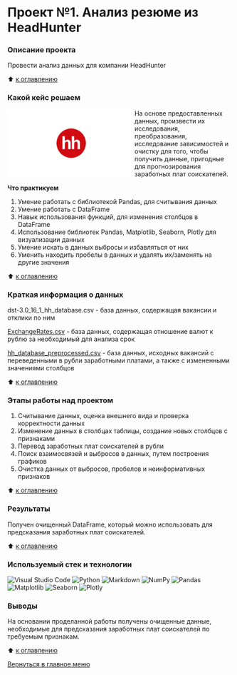 # Проект №1. Анализ резюме из HeadHunter


### Описание проекта
Провести анализ данных для компании HeadHunter

:arrow_up: [к оглавлению](
https://github.com/ArturArtikov/Educational_projects/tree/main/Project_1_Analysis_of_resumes_from_HeadHunter/README.md#Оглавление)

### Какой кейс решаем
<img src="https://github.com/ArturArtikov/Portfolio/blob/main/1_media/1_personal_projects/project1.png" height=150 align="left">

На основе предоставленных данных, произвести их исследования, преобразования, исследование зависимостей и очистку для того, чтобы получить данные, пригодные для прогнозирования заработных плат соискателей.

**Что практикуем**
1. Умение работать с библиотекой Pandas, для считывания данных
2. Умение работать с DataFrame
3. Навык использования функций, для изменения столбцов в DataFrame
4. Использование библиотек Pandas, Matplotlib, Seaborn, Plotly для визуализации данных
5. Умение искать в данных выбросы и избавляться от них
6. Уменить находить пробелы в данных и удалять их/заменять на другие значения

:arrow_up: [к оглавлению](
https://github.com/ArturArtikov/Educational_projects/tree/main/Project_1_Analysis_of_resumes_from_HeadHunter/README.md#Оглавление)

### Краткая информация о данных
dst-3.0_16_1_hh_database.csv - база данных, содержащая вакансии и отклики по ним

[ExchangeRates.csv](https://github.com/ArturArtikov/Educational_projects/blob/main/Project_1_Analysis_of_resumes_from_HeadHunter/data/ExchangeRates.csv) - база данных, содержащая отношение валют к рублю за необходимый для анализа срок

[hh_database_preprocessed.csv](https://github.com/ArturArtikov/Educational_projects/blob/main/Project_1_Analysis_of_resumes_from_HeadHunter/data/hh_database_preprocessed.csv) - база данных, исходных вакансий с переведенными в рубли заработными платами, а также с измененными значениями столбцов

:arrow_up: [к оглавлению](
https://github.com/ArturArtikov/Educational_projects/tree/main/Project_1_Analysis_of_resumes_from_HeadHunter/README.md#Оглавление)

### Этапы работы над проектом

1. Считывание данных, оценка внешнего вида и проверка корректности данных
2. Изменение данных в столбцах таблицы, создание новых столбцов с признаками
3. Перевод заработных плат соискателей в рубли
4. Поиск взаимосвязей и выбросов в данных, путем построения графиков
5. Очистка данных от выбросов, пробелов и неинформативных признаков

:arrow_up: [к оглавлению](
https://github.com/ArturArtikov/Educational_projects/tree/main/Project_1_Analysis_of_resumes_from_HeadHunter/README.md#Оглавление)

### Результаты
Получен очищенный DataFrame, который можно использовать для предсказания заработных плат соискателей.

:arrow_up: [к оглавлению](
https://github.com/ArturArtikov/Educational_projects/tree/main/Project_1_Analysis_of_resumes_from_HeadHunter/README.md#Оглавление)

### Используемый стек и технологии

![Visual Studio Code](https://img.shields.io/badge/Visual%20Studio%20Code-0078d7.svg?style=for-the-badge&logo=visual-studio-code&logoColor=white)
![Python](https://img.shields.io/badge/python-3670A0?style=for-the-badge&logo=python&logoColor=ffdd54)
![Markdown](https://img.shields.io/badge/markdown-%23000000.svg?style=for-the-badge&logo=markdown&logoColor=white)
![NumPy](https://img.shields.io/badge/numpy-%23013243.svg?style=for-the-badge&logo=numpy&logoColor=white)
![Pandas](https://img.shields.io/badge/pandas-%23150458.svg?style=for-the-badge&logo=pandas&logoColor=white)
![Matplotlib](https://img.shields.io/badge/Matplotlib-%23ffffff.svg?style=for-the-badge&logo=Matplotlib&logoColor=black)
![Seaborn](https://img.shields.io/badge/Seaborn-%231F6F70.svg?style=for-the-badge)
![Plotly](https://img.shields.io/badge/Plotly-%233F4F75.svg?style=for-the-badge&logo=plotly&logoColor=white)

### Выводы
На основании проделанной работы получены очищенные данные, необходимые для предсказания заработных плат соискателей по требуемым признакам.

:arrow_up: [к оглавлению](
https://github.com/ArturArtikov/Educational_projects/tree/main/Project_1_Analysis_of_resumes_from_HeadHunter/README.md#Оглавление)

[Вернуться в главное меню](https://github.com/ArturArtikov/Portfolio/blob/main/README.md#персональные-проекты)
